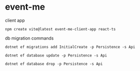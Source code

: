 # event-me

client app

```console
npm create vite@latest event-me-client-app react-ts
```

db migration commands

```console
dotnet ef migrations add InitialCreate -p Persistence -s Api
```

```console
dotnet ef database update -p Persistence -s Api
```

```console
dotnet ef database drop -p Persistence -s Api
```